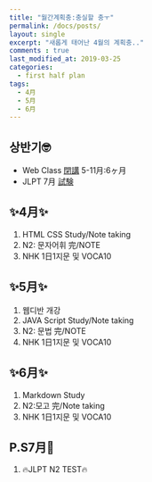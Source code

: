 ```yaml
---
title: "월간계획충:충실할 충ㅜ"
permalink: /docs/posts/
layout: single
excerpt: "새롭게 태어난 4월의 계획충.."
comments : true
last_modified_at: 2019-03-25
categories:
  - first half plan
tags:
  - 4月
  - 5月
  - 6月
---
```

## 상반기🤓
<html>
<head>
<ul>
<li>Web Class <a target="_blank" href="https://ja.dict.naver.com/entry/jk/JK000000079423.nhn" title="종강:へいこう"> 閉講</a> 5-11月:6ヶ月</li>
<li>JLPT 7月 <a target="_blank" href="https://ja.dict.naver.com/entry/jk/JK000000036611.nhn" title="시험:しけん"> 試験</a></li>
</ul>
</head>

<body>
<h2>✨4月✨</h2>
<ol>
<li>HTML CSS Study/Note taking</li>
<li>N2: 문자어휘 完/NOTE</li>
<li>NHK 1日1지문 및 VOCA10</li>
</ol>

<h2>✨5月✨</h2>
<ol>
<li>웹디반 개강</li>
<li>JAVA Script Study/Note taking</li>
<li>N2: 문법 完/NOTE</li>
<li>NHK 1日1지문 및 VOCA10</li>
</ol>

<h2>✨6月✨</h2>
<ol>
<li>Markdown Study</li>
<li>N2:모고 完/Note taking</li>
<li>NHK 1日1지문 및 VOCA10</li>
</ol>

<h2>P.S7月🚀</h2>
<ol>
<li>🔥JLPT N2 TEST🔥</li>
</ol>

</body>
</html>